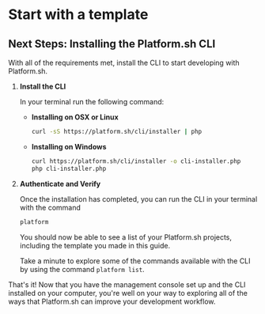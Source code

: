 # Start with a template

## Next Steps: Installing the Platform.sh CLI

With all of the requirements met, install the CLI to start developing with Platform.sh.

1. **Install the CLI**

    In your terminal run the following command:

    * **Installing on OSX or Linux**
    
       ```bash
       curl -sS https://platform.sh/cli/installer | php
       ```
       
    * **Installing on Windows**
    
       ```bash
       curl https://platform.sh/cli/installer -o cli-installer.php
       php cli-installer.php
       ```
   
2. **Authenticate and Verify**

   Once the installation has completed, you can run the CLI in your terminal with the command
   
   ```bash
   platform
   ```
   <html>
    <head>
      <link rel="stylesheet" type="text/css" href="/asciinema/asciinema-player.css" />
    </head>
    <body>
      <asciinema-player src="/asciinema/recordings/verify-cli-extended.cast" preload=1 autoplay=1 loop=1></asciinema-player>
      <script src="/asciinema/asciinema-player.js"></script>
    </body>
   </html> 
   
   You should now be able to see a list of your Platform.sh projects, including the template you made in this guide.
   
   Take a minute to explore some of the commands available with the CLI by using the command `platform list`.
   
That's it! Now that you have the management console set up and the CLI installed on your computer, you're well on your way to exploring all of the ways that Platform.sh can improve your development workflow.

<html>
   <head>
      <link rel="stylesheet" href="/styles/styles.css">
      <script type = "text/javascript" src = "/scripts/buttons/buttons.js" ></script>
   </head>
   <body>
   <div id = "buttons"></div>
   <script>
   var buttonTextNext = "I have installed the CLI";
   makeButtons("full", buttonTextNext);
   </script>
   </body>
</html>
